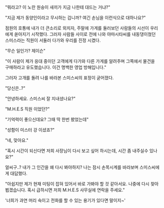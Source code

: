 "뭐라고? 이 노란 원숭이 새끼가 지금 나한테 대드는 거냐?"

"지금 제가 동양인이라고 무시하는 겁니까? 여긴 손님을 이런식으로 대하나요?"

점원의 호통에 내가 더 큰소리로 외치자, 주말에 가게를 둘러보던 사람들의 시선이 우리에게 쏟아지기 시작했다. 그러자 사람들 사이로 전에 나와 야마시타씨를 내동댕이쳤던 스미스라는 직원이 서둘러 다가와 우리를 진정 시켰다. 

"무슨 일인가? 제이슨"

"이 사람이 제가 응대 중이던 고객에게 다가와 다른 가게를 알려주며 그쪽에서 물건을 구매하라고 유도했습니다. 이건 명백한 영업 방해입니다."

그러자 고개를 돌려 나를 바라본 스미스씨의 표정이 굳어졌다.

"당신은..?"

"안녕하세요. 스미스씨 잘 지내셨나요?"

"M.H.E.S 직원 이었던?"

"기억력이 좋으신데요? 그때 딱 한번 봤었는데"

"성함이 미스터 강 이셨죠?"

"네, 맞아요."

"혹시 시간이 되신다면 저희 사장님이 다시 보고 싶어 하시는데, 시간 좀 내주실수 있나요?"

얼씨구..? 내가 그 인간을 왜 다시 봐야하지? 나는 잠시 손목시계를 바라보며 스미스씨에게 대답했다.

"아쉽지만 제가 현재 미팅이 잡혀 있어서 바로 가봐야 할 것 같아서요. 나중에 다시 찾아뵙겠습니다. 혹시 급하시면 저희 M.H.E.S 사무실에 연락을 주세요."

'너희가 과연 머리 숙이고 전화를 할 수 있는 용기가 있다면 말이지~'